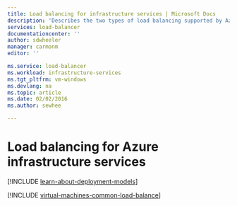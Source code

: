 ```yaml
---
title: Load balancing for infrastructure services | Microsoft Docs
description: 'Describes the two types of load balancing supported by Azure: Load balancer for cloud services and Azure Traffic Manager for client traffic.'
services: load-balancer
documentationcenter: ''
author: sdwheeler
manager: carmonm
editor: ''

ms.service: load-balancer
ms.workload: infrastructure-services
ms.tgt_pltfrm: vm-windows
ms.devlang: na
ms.topic: article
ms.date: 02/02/2016
ms.author: sewhee

---
```

# Load balancing for Azure infrastructure services
[!INCLUDE [learn-about-deployment-models](../../includes/learn-about-deployment-models-both-include.md)]

[!INCLUDE [virtual-machines-common-load-balance](../../includes/virtual-machines-common-load-balance.md)]

